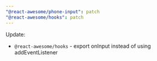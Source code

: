 ```yaml
---
"@react-awesome/phone-input": patch
"@react-awesome/hooks": patch
---
```


Update:

- `@react-awesome/hooks` - export onInput instead of using addEventListener
